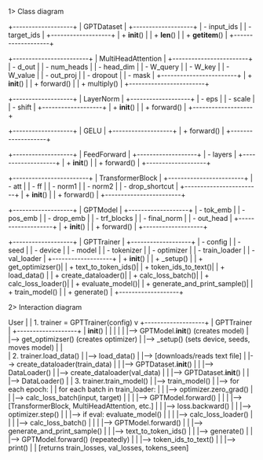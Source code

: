 1> Class diagram

+-------------------+
|   GPTDataset      |
+-------------------+
| - input_ids       |
| - target_ids      |
+-------------------+
| + __init__()      |
| + __len__()       |
| + __getitem__()   |
+-------------------+

+------------------------+
|   MultiHeadAttention   |
+------------------------+
| - d_out                |
| - num_heads            |
| - head_dim             |
| - W_query              |
| - W_key                |
| - W_value              |
| - out_proj             |
| - dropout              |
| - mask                 |
+------------------------+
| + __init__()           |
| + forward()            |
| + multiply()           |
+------------------------+

+-------------------+
|   LayerNorm       |
+-------------------+
| - eps             |
| - scale           |
| - shift           |
+-------------------+
| + __init__()      |
| + forward()       |
+-------------------+

+-------------------+
|   GELU            |
+-------------------+
| + forward()       |
+-------------------+

+-------------------+
|   FeedForward     |
+-------------------+
| - layers          |
+-------------------+
| + __init__()      |
| + forward()       |
+-------------------+

+------------------------+
|   TransformerBlock     |
+------------------------+
| - att                  |
| - ff                   |
| - norm1                |
| - norm2                |
| - drop_shortcut        |
+------------------------+
| + __init__()           |
| + forward()            |
+------------------------+

+-------------------+
|   GPTModel        |
+-------------------+
| - tok_emb         |
| - pos_emb         |
| - drop_emb        |
| - trf_blocks      |
| - final_norm      |
| - out_head        |
+-------------------+
| + __init__()      |
| + forward()       |
+-------------------+

+-------------------+
|   GPTTrainer      |
+-------------------+
| - config          |
| - seed            |
| - device          |
| - model           |
| - tokenizer       |
| - optimizer       |
| - train_loader    |
| - val_loader      |
+-------------------+
| + __init__()      |
| + _setup()        |
| + get_optimizser()|
| + text_to_token_ids()|
| + token_ids_to_text()|
| + load_data()     |
| + create_dataloader()|
| + calc_loss_batch()|
| + calc_loss_loader()|
| + evaluate_model()|
| + generate_and_print_sample()|
| + train_model()   |
| + generate()      |
+-------------------+

2> Interaction diagram

User
 |
 | 1. trainer = GPTTrainer(config)
 v
+-------------------+
|   GPTTrainer      |
+-------------------+
|  __init__()       |
|   |               |
|   |--> GPTModel.__init__()         (creates model)
|   |--> get_optimizser()            (creates optimizer)
|   |--> _setup()                    (sets device, seeds, moves model)
|   |                              
| 2. trainer.load_data()
|   |--> load_data()
|         |--> [downloads/reads text file]
|         |--> create_dataloader(train_data)
|         |     |--> GPTDataset.__init__()
|         |     |--> DataLoader()
|         |--> create_dataloader(val_data)
|         |     |--> GPTDataset.__init__()
|         |     |--> DataLoader()
|
| 3. trainer.train_model()
|   |--> train_model()
|         |--> for each epoch:
|         |      for each batch in train_loader:
|         |         |--> optimizer.zero_grad()
|         |         |--> calc_loss_batch(input, target)
|         |         |     |--> GPTModel.forward()
|         |         |         |--> [TransformerBlock, MultiHeadAttention, etc.]
|         |         |--> loss.backward()
|         |         |--> optimizer.step()
|         |         |--> if eval: evaluate_model()
|         |         |     |--> calc_loss_loader()
|         |         |         |--> calc_loss_batch()
|         |         |             |--> GPTModel.forward()
|         |         |--> generate_and_print_sample()
|         |               |--> text_to_token_ids()
|         |               |--> generate()
|         |                   |--> GPTModel.forward() (repeatedly)
|         |               |--> token_ids_to_text()
|         |               |--> print()
|
|   [returns train_losses, val_losses, tokens_seen]